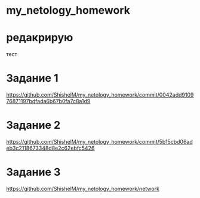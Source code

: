 # my_netology_homework
# редакрирую
тест
# Задание 1
https://github.com/ShishelM/my_netology_homework/commit/0042add910976871197bdfada6b67b0fa7c8a1d9

# Задание 2
https://github.com/ShishelM/my_netology_homework/commit/5b15cbd06adeb3c2118673348d8e2c62ebfc5426

# Задание 3
https://github.com/ShishelM/my_netology_homework/network